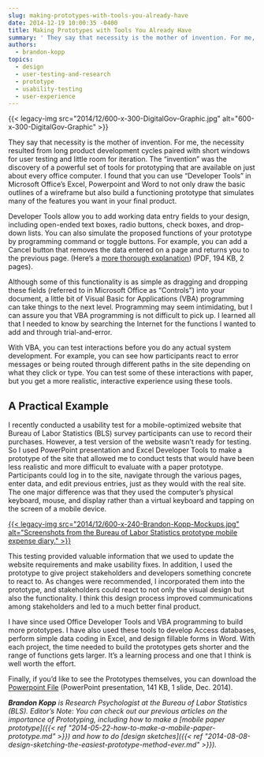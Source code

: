 ```yaml
---
slug: making-prototypes-with-tools-you-already-have
date: 2014-12-19 10:00:35 -0400
title: Making Prototypes with Tools You Already Have
summary: ' They say that necessity is the mother of invention. For me, the necessity resulted from long product development cycles paired with short windows for user testing and little room for iteration. The &ldquo;invention&rdquo; was the discovery of a powerful set of tools for prototyping that are available on just about'
authors:
  - brandon-kopp
topics:
  - design
  - user-testing-and-research
  - prototype
  - usability-testing
  - user-experience
---
```


{{< legacy-img src="2014/12/600-x-300-DigitalGov-Graphic.jpg" alt="600-x-300-DigitalGov-Graphic" >}}

They say that necessity is the mother of invention. For me, the necessity resulted from long product development cycles paired with short windows for user testing and little room for iteration. The “invention” was the discovery of a powerful set of tools for prototyping that are available on just about every office computer. I found that you can use “Developer Tools” in Microsoft Office’s Excel, Powerpoint and Word to not only draw the basic outlines of a wireframe but also build a functioning prototype that simulates many of the features you want in your final product.

Developer Tools allow you to add working data entry fields to your design, including open-ended text boxes, radio buttons, check boxes, and drop-down lists. You can also simulate the proposed functions of your prototype by programming command or toggle buttons. For example, you can add a Cancel button that removes the data entered on a page and returns you to the previous page. (Here’s a [more thorough explanation](https://s3.amazonaws.com/digitalgov/_legacy-img/2014/12/Kopp-VBA-Wireframing-Handout.pdf)) (PDF, 194 KB, 2 pages).

Although some of this functionality is as simple as dragging and dropping these fields (referred to in Microsoft Office as “Controls”) into your document, a little bit of Visual Basic for Applications (VBA) programming can take things to the next level. Programming may seem intimidating, but I can assure you that VBA programming is not difficult to pick up. I learned all that I needed to know by searching the Internet for the functions I wanted to add and through trial-and-error.

With VBA, you can test interactions before you do any actual system development. For example, you can see how participants react to error messages or being routed through different paths in the site depending on what they click or type. You can test some of these interactions with paper, but you get a more realistic, interactive experience using these tools.

## A Practical Example

I recently conducted a usability test for a mobile-optimized website that Bureau of Labor Statistics (BLS) survey participants can use to record their purchases. However, a test version of the website wasn’t ready for testing. So I used PowerPoint presentation and Excel Developer Tools to make a prototype of the site that allowed me to conduct tests that would have been less realistic and more difficult to evaluate with a paper prototype. Participants could log in to the site, navigate through the various pages, enter data, and edit previous entries, just as they would with the real site. The one major difference was that they used the computer’s physical keyboard, mouse, and display rather than a virtual keyboard and tapping on the screen of a mobile device.

[
  ](https://s3.amazonaws.com/digitalgov/_legacy-img/2014/12/Mockups.jpg) [{{< legacy-img src="2014/12/600-x-240-Brandon-Kopp-Mockups.jpg" alt="Screenshots from the Bureau of Labor Statistics prototype mobile expense diary." >}}](https://s3.amazonaws.com/digitalgov/_legacy-img/2014/12/Mockups.jpg)

This testing provided valuable information that we used to update the website requirements and make usability fixes. In addition, I used the prototype to give project stakeholders and developers something concrete to react to. As changes were recommended, I incorporated them into the prototype, and stakeholders could react to not only the visual design but also the functionality. I think this design process improved communications among stakeholders and led to a much better final product.

I have since used Office Developer Tools and VBA programming to build more prototypes. I have also used these tools to develop Access databases, perform simple data coding in Excel, and design fillable forms in Word. With each project, the time needed to build the prototypes gets shorter and the range of functions gets larger. It’s a learning process and one that I think is well worth the effort.
  
Finally, if you’d like to see the Prototypes themselves, you can download the [Powerpoint File](https://s3.amazonaws.com/digitalgov/_legacy-img/2014/12/Developer-Tool-Examples.pptm) (PowerPoint presentation, 141 KB, 1 slide, Dec. 2014).

_**Brandon Kopp** is Research Psychologist at the Bureau of Labor Statistics (BLS)._
_Editor’s Note: You can check out our previous articles on the importance of Prototyping, including how to make a [mobile paper prototype]({{< ref "2014-05-22-how-to-make-a-mobile-paper-prototype.md" >}}) and how to do [design sketches]({{< ref "2014-08-08-design-sketching-the-easiest-prototype-method-ever.md" >}})._